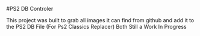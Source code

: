 #PS2 DB Controler

This project was built to grab all images it can find from github and add it to the PS2 DB File (For Ps2 Classics Replacer)
Both Still a Work In Progress
